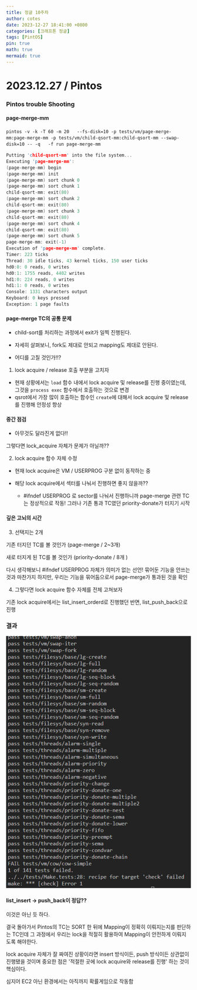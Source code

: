 ```yaml
---
title: 정글 10주차
author: cotes
date: 2023-12-27 18:41:00 +0800
categories: [크래프톤 정글]
tags: [PintOS]
pin: true
math: true
mermaid: true
---
```


# 2023.12.27 / Pintos

### Pintos trouble Shooting

#### page-merge-mm

`pintos -v -k -T 60 -m 20   --fs-disk=10 -p tests/vm/page-merge-mm:page-merge-mm -p tests/vm/child-qsort-mm:child-qsort-mm --swap-disk=10 -- -q   -f run page-merge-mm`

```c
Putting 'child-qsort-mm' into the file system...
Executing 'page-merge-mm':
(page-merge-mm) begin
(page-merge-mm) init
(page-merge-mm) sort chunk 0
(page-merge-mm) sort chunk 1
child-qsort-mm: exit(80)
(page-merge-mm) sort chunk 2
child-qsort-mm: exit(80)
(page-merge-mm) sort chunk 3
child-qsort-mm: exit(80)
(page-merge-mm) sort chunk 4
child-qsort-mm: exit(80)
(page-merge-mm) sort chunk 5
page-merge-mm: exit(-1)
Execution of 'page-merge-mm' complete.
Timer: 223 ticks
Thread: 30 idle ticks, 43 kernel ticks, 150 user ticks
hd0:0: 0 reads, 0 writes
hd0:1: 1755 reads, 4402 writes
hd1:0: 224 reads, 0 writes
hd1:1: 0 reads, 0 writes
Console: 1331 characters output
Keyboard: 0 keys pressed
Exception: 1 page faults
```

#### page-merge TC의 공통 문제

- child-sort를 처리하는 과정에서 exit가 일찍 진행된다.

- 자세히 살펴보니, fork도 제대로 안되고 mapping도 제대로 안된다.

* 어디를 고칠 것인가!!?

1. lock acquire / release 호출 부분을 고치자

- 현재 상황에서는 `load` 함수 내에서 lock acquire 및 release를 진행 중이였는데, 그것을 `process exec` 함수에서 호출하는 것으로 변경
- qsrot에서 가장 많이 호출하는 함수인 `create`에 대해서 lock acquire 및 release를 진행해 안정성 향상

#### 중간 점검

- 아무것도 달라진게 없다!!

그렇다면 lock_acquire 자체가 문제가 아닐까??

2. lock acquire 함수 자체 수정

- 현재 lock acquire은 VM / USERPROG 구분 없이 동작하는 중

- 해당 lock acquire에서 섹터를 나눠서 진행하면 좋지 않을까??
  - #ifndef USERPROG 로 sector를 나눠서 진행하니까 page-merge 관련 TC는 정상적으로 작동!
    그러나 기존 통과 TC였던 priority-donate가 터지기 시작

#### 깊은 고뇌의 시간

3. 선택지는 2개

기존 터지던 TC를 볼 것인가 (page-merge / 2~3개)

새로 터지게 된 TC를 볼 것인가 (priority-donate / 8개 )

다시 생각해보니 #ifndef USERPROG 자체가 의미가 없는 선언! 묶어둔 기능을 안쓰는 것과 마찬가지
하지만, 우리는 기능을 묶어둠으로서 page-merge가 통과된 것을 확인

4. 그렇다면 lock acquire 함수 자체를 전체 고쳐보자

기존 lock acquire에서는 list_insert_orderd로 진행했던 반면, list_push_back으로 진행

### 결과

![Alt text](image-9.png)

#### list_insert -> push_back이 정답??

이것은 아닌 듯 하다.

결국 돌아가서 Pintos의 TC는 SORT 한 뒤에 Mapping이 정확히 이뤄지는지를 판단하는 TC인데
그 과정에서 우리는 lock을 적절히 활용하여 Mapping이 안전하게 이뤄지도록 해야한다.

lock acquire 자체가 잘 짜여진 상황이라면 insert 방식이든, push 방식이든 상관없이 진행됐을 것이며
중요한 점은 '적절한 곳에 lock acquire와 release를 진행' 하는 것이 핵심이다.

심지어 EC2 아닌 환경에서는 아직까지 확률게임으로 작동함
